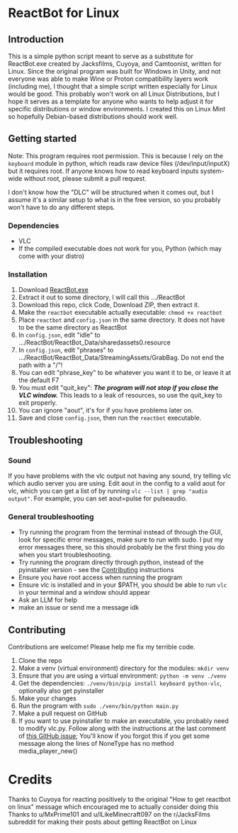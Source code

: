 # ReactBot for Linux

## Introduction

This is a simple python script meant to serve as a substitute for ReactBot.exe created by Jacksfilms, Cuyoya, and Camtoonist, written for Linux.
Since the original program was built for Windows in Unity, and not everyone was able to make Wine or Proton compatibility layers work (including me), I thought that a simple script written especially for Linux would be good.
This probably won't work on all Linux Distributions, but I hope it serves as a template for anyone who wants to help adjust it for specific distributions or window environments.
I created this on Linux Mint so hopefully Debian-based distributions should work well.

## Getting started

Note: This program requires root permission. This is because I rely on the `keyboard` module in python, which reads raw device files (/dev/input/inputX) but it requires root. If anyone knows how to read keyboard inputs system-wide without root, please submit a pull request.

I don't know how the "DLC" will be structured when it comes out, but I assume it's a similar setup to what is in the free version, so you probably won't have to do any different steps.

### Dependencies
- VLC
- If the compiled executable does not work for you, Python (which may come with your distro)

### Installation
1. Download [ReactBot.exe](https://jacksfilmscouncil-shop.fourthwall.com/products/reactbot-exe)
2. Extract it out to some directory, I will call this .../ReactBot
3. Download this repo, click Code, Download ZIP, then extract it.
4. Make the `reactbot` executable actually executable: `chmod +x reactbot`
5. Place `reactbot` and `config.json` in the same directory. It does not have to be the same directory as ReactBot
6. In `config.json`, edit "idle" to .../ReactBot/ReactBot_Data/sharedassets0.resource
7. In `config.json`, edit "phrases" to .../ReactBot/ReactBot_Data/StreamingAssets/GrabBag. Do not end the path with a "/"!
8. You can edit "phrase_key" to be whatever you want it to be, or leave it at the default F7
9. You must edit "quit_key": ***The program will not stop if you close the VLC window.*** This leads to a leak of resources, so use the quit_key to exit properly.
10. You can ignore "aout", it's for if you have problems later on.
11. Save and close `config.json`, then run the `reactbot` executable.

## Troubleshooting

### Sound
If you have problems with the vlc output not having any sound, try telling vlc which audio server you are using. Edit aout in the config to a valid aout for vlc, which you can get a list of by running `vlc --list | grep "audio output"`. For example, you can set aout=pulse for pulseaudio.

### General troubleshooting 
- Try running the program from the terminal instead of through the GUI, look for specific error messages, make sure to run with sudo. I put my error messages there, so this should probably be the first thing you do when you start troubleshooting.
- Try running the program directly through python, instead of the pyinstaller version - see the [Contributing](#contributing) instructions
- Ensure you have root access when running the program
- Ensure vlc is installed and in your $PATH, you should be able to run `vlc` in your terminal and a window should appear
- Ask an LLM for help
- make an issue or send me a message idk

## Contributing

Contributions are welcome! Please help me fix my terrible code.

1. Clone the repo
2. Make a venv (virtual environment) directory for the modules: `mkdir venv`
3. Ensure that you are using a virtual environment: `python -m venv ./venv`
4. Get the dependencies: `./venv/bin/pip install keyboard python-vlc`, optionally also get pyinstaller
5. Make your changes
6. Run the program with `sudo ./venv/bin/python main.py`
7. Make a pull request on GitHub
8. If you want to use pyinstaller to make an executable, you probably need to modify vlc.py. Follow along with the instructions at the last comment of [this GitHub issue](https://github.com/pyinstaller/pyinstaller/issues/4506); You'll know if you forgot this if you get some message along the lines of NoneType has no method media_player_new()

# Credits

Thanks to Cuyoya for reacting positively to the original "How to get reactbot on linux" message which encouraged me to actually consider doing this
Thanks to u/MxPrime101 and u/ILikeMinecraft097 on the r/JacksFilms subreddit for making their posts about getting ReactBot on Linux
